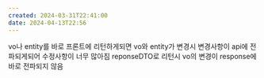 ```yaml
---
created: 2024-03-31T22:41:00
date: 2024-04-13T22:56
---
```

vo나 entity를 바로 프론트에 리턴하게되면 vo와 entity가 변경시 변경사항이 api에 전파되게되어 수정사항이 너무 많아짐
reponseDTO로 리턴시 vo의 변경이 response에 바로 전파되지 않음